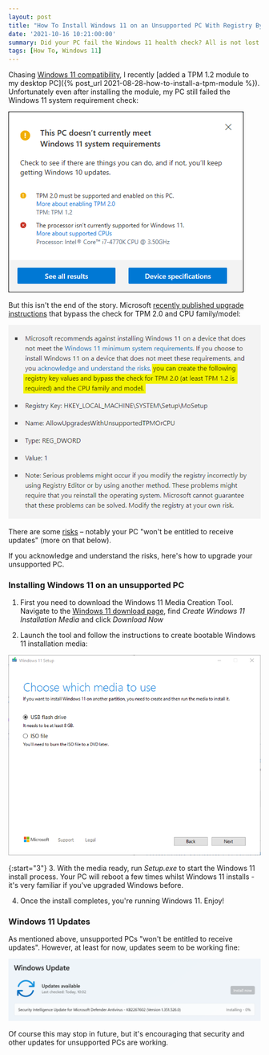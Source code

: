 ```yaml
---
layout: post
title: "How To Install Windows 11 on an Unsupported PC With Registry Bypass"
date: '2021-10-16 10:21:00:00'
summary: Did your PC fail the Windows 11 health check? All is not lost – you may still be able to upgrade ...
tags: [How To, Windows 11]
---
```


Chasing <a href="https://docs.microsoft.com/en-us/windows/whats-new/windows-11-requirements" target="_blank">Windows 11 compatibility</a>, I recently [added a TPM 1.2 module to my desktop PC]({% post_url 2021-08-28-how-to-install-a-tpm-module %}). Unfortunately even after installing the module, my PC still failed the Windows 11 system requirement check:

![](/img/posts/windows-11-pc-health-check-app-tool.png)

But this isn't the end of the story. Microsoft <a href="https://support.microsoft.com/en-us/windows/ways-to-install-windows-11-e0edbbfb-cfc5-4011-868b-2ce77ac7c70e" target="_blank">recently published upgrade instructions</a> that bypass the check for TPM 2.0 and CPU family/model:

![](/img/posts/windows-11-bypass-check-for-tpm-20-and-cpu-family-model.png)

There are some <a href="https://support.microsoft.com/en-us/windows/installing-windows-11-on-devices-that-don-t-meet-minimum-system-requirements-0b2dc4a2-5933-4ad4-9c09-ef0a331518f1" target="_blank">risks</a> – notably your PC "won't be entitled to receive updates" (more on that below).

If you acknowledge and understand the risks, here's how to upgrade your unsupported PC.


### Installing Windows 11 on an unsupported PC

1. First you need to download the Windows 11 Media Creation Tool. Navigate to the <a href="https://www.microsoft.com/en-us/software-download/windows11" target="_blank">Windows 11 download page</a>, find *Create Windows 11 Installation Media* and click *Download Now* 

2. Launch the tool and follow the instructions to create bootable Windows 11 installation media:

![](/img/posts/windows-11-media-creation-tool-create-media.png)

{:start="3"}
3. With the media ready, run *Setup.exe* to start the Windows 11 install process. Your PC will reboot a few times whilst Windows 11 installs - it's very familiar if you've upgraded Windows before.

4. Once the install completes, you're running Windows 11. Enjoy!


### Windows 11 Updates

As mentioned above, unsupported PCs "won't be entitled to receive updates". However, at least for now, updates seem to be working fine:

![](/img/posts/windows-11-security-updates-cropped.png)

Of course this may stop in future, but it's encouraging that security and other updates for unsupported PCs are working.
